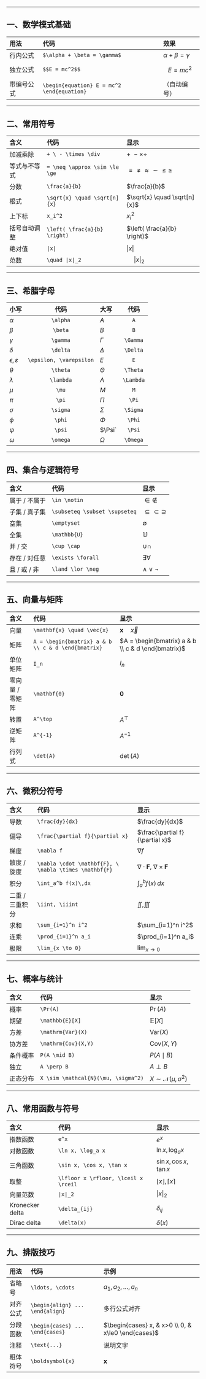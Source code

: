 
---

## 一、数学模式基础

| 用法    | 代码                                         | 效果                        |
| :---- | :----------------------------------------- | :------------------------ |
| 行内公式  | `$\alpha + \beta = \gamma$`                | $\alpha + \beta = \gamma$ |
| 独立公式  | `$$E = mc^2$$`                             | $$E = mc^2$$              |
| 带编号公式 | `\begin{equation} E = mc^2 \end{equation}` | （自动编号）                    |

---

## 二、常用符号

| 含义     | 代码                            | 显示                            |
| :----- | :---------------------------- | :---------------------------- |
| 加减乘除   | `+ \ - \times \div`           | $+ \ - \times \div$           |
| 等式与不等式 | `= \neq \approx \sim \le \ge` | $= \neq \approx \sim \le \ge$ |
| 分数     | `\frac{a}{b}`                 | $\frac{a}{b}$                 |
| 根式     | `\sqrt{x} \quad \sqrt[n]{x}`  | $\sqrt{x} \quad \sqrt[n]{x}$  |
| 上下标    | `x_i^2`                       | $x_i^2$                       |
| 括号自动调整 | `\left( \frac{a}{b} \right)`  | $\left( \frac{a}{b} \right)$  |
| 绝对值    | `\|x\|`                       | $\|x\|$                       |
| 范数     | `\quad \|x\|_2`               | $\quad\|x\|_2$                |


---

## 三、希腊字母

| 小写                      |           代码            | 大写        |    代码     |
| :---------------------- | :---------------------: | :-------- | :-------: |
| $\alpha$                |        `\alpha`         | $A$       |    `A`    |
| $\beta$                 |         `\beta`         | $B$       |    `B`    |
| $\gamma$                |        `\gamma`         | $\Gamma$  | `\Gamma`  |
| $\delta$                |        `\delta`         | $\Delta$  | `\Delta`  |
| $\epsilon, \varepsilon$ | `\epsilon, \varepsilon` | $E$       |    `E`    |
| $\theta$                |        `\theta`         | $\Theta$  | `\Theta`  |
| $\lambda$               |        `\lambda`        | $\Lambda$ | `\Lambda` |
| $\mu$                   |          `\mu`          | $M$       |    `M`    |
| $\pi$                   |          `\pi`          | $\Pi$     |   `\Pi`   |
| $\sigma$                |        `\sigma`         | $\Sigma$  | `\Sigma`  |
| $\phi$                  |         `\phi`          | $\Phi$    |  `\Phi`   |
| $\psi$                  |         `\psi`          | $\Psi`    |  `\Psi`   |
| $\omega$                |        `\omega`         | $\Omega$  | `\Omega`  |

---

## 四、集合与逻辑符号

| 含义 | 代码 | 显示 |
|:--|:--|:--|
| 属于 / 不属于 | `\in \notin` | $\in \notin$ |
| 子集 / 真子集 | `\subseteq \subset \supseteq` | $\subseteq \subset \supseteq$ |
| 空集 | `\emptyset` | $\emptyset$ |
| 全集 | `\mathbb{U}` | $\mathbb{U}$ |
| 并 / 交 | `\cup \cap` | $\cup \cap$ |
| 存在 / 对任意 | `\exists \forall` | $\exists \forall$ |
| 且 / 或 / 非 | `\land \lor \neg` | $\land \lor \neg$ |

---

## 五、向量与矩阵

| 含义 | 代码 | 显示 |
|:--|:--|:--|
| 向量 | `\mathbf{x} \quad \vec{x}` | $\mathbf{x} \quad \vec{x}$ |
| 矩阵 | `A = \begin{bmatrix} a & b \\ c & d \end{bmatrix}` | $A = \begin{bmatrix} a & b \\ c & d \end{bmatrix}$ |
| 单位矩阵 | `I_n` | $I_n$ |
| 零向量 / 零矩阵 | `\mathbf{0}` | $\mathbf{0}$ |
| 转置 | `A^\top` | $A^\top$ |
| 逆矩阵 | `A^{-1}` | $A^{-1}$ |
| 行列式 | `\det(A)` | $\det(A)$ |

---

## 六、微积分符号

| 含义 | 代码 | 显示 |
|:--|:--|:--|
| 导数 | `\frac{dy}{dx}` | $\frac{dy}{dx}$ |
| 偏导 | `\frac{\partial f}{\partial x}` | $\frac{\partial f}{\partial x}$ |
| 梯度 | `\nabla f` | $\nabla f$ |
| 散度 / 旋度 | `\nabla \cdot \mathbf{F}, \ \nabla \times \mathbf{F}` | $\nabla \cdot \mathbf{F}, \ \nabla \times \mathbf{F}$ |
| 积分 | `\int_a^b f(x)\,dx` | $\int_a^b f(x)\,dx$ |
| 二重 / 三重积分 | `\iint, \iiint` | $\iint, \iiint$ |
| 求和 | `\sum_{i=1}^n i^2` | $\sum_{i=1}^n i^2$ |
| 连乘 | `\prod_{i=1}^n a_i` | $\prod_{i=1}^n a_i$ |
| 极限 | `\lim_{x \to 0}` | $\lim_{x \to 0}$ |

---

## 七、概率与统计

| 含义 | 代码 | 显示 |
|:--|:--|:--|
| 概率 | `\Pr(A)` | $\Pr(A)$ |
| 期望 | `\mathbb{E}[X]` | $\mathbb{E}[X]$ |
| 方差 | `\mathrm{Var}(X)` | $\mathrm{Var}(X)$ |
| 协方差 | `\mathrm{Cov}(X,Y)` | $\mathrm{Cov}(X,Y)$ |
| 条件概率 | `P(A \mid B)` | $P(A \mid B)$ |
| 独立 | `A \perp B` | $A \perp B$ |
| 正态分布 | `X \sim \mathcal{N}(\mu, \sigma^2)` | $X \sim \mathcal{N}(\mu, \sigma^2)$ |

---

## 八、常用函数与符号

| 含义 | 代码 | 显示 |
|:--|:--|:--|
| 指数函数 | `e^x` | $e^x$ |
| 对数函数 | `\ln x, \log_a x` | $\ln x, \log_a x$ |
| 三角函数 | `\sin x, \cos x, \tan x` | $\sin x, \cos x, \tan x$ |
| 取整 | `\lfloor x \rfloor, \lceil x \rceil` | $\lfloor x \rfloor, \lceil x \rceil$ |
| 向量范数 | `\|x\|_2` | $\|x\|_2$ |
| Kronecker delta | `\delta_{ij}` | $\delta_{ij}$ |
| Dirac delta | `\delta(x)` | $\delta(x)$ |

---

## 九、排版技巧

| 用法 | 代码 | 示例 |
|:--|:--|:--|
| 省略号 | `\ldots, \cdots` | $a_1, a_2, \ldots, a_n$ |
| 对齐公式 | `\begin{align} ... \end{align}` | 多行公式对齐 |
| 分段函数 | `\begin{cases} ... \end{cases}` | $\begin{cases} x, & x>0 \\ 0, & x\le0 \end{cases}$ |
| 注释 | `\text{...}` | $\text{说明文字}$ |
| 粗体符号 | `\boldsymbol{x}` | $\boldsymbol{x}$ |
